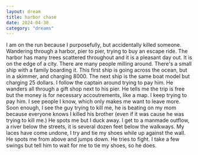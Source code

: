 ```yaml
---
layout: dream
title: harbor chase
date: 2024-04-30
category: "dreams"
---
```


I am on the run because I purposefully, but accidentally killed someone. Wandering through a harbor, pier to pier, trying to buy an escape ride. The harbor has many trees scattered throughout and it is a pleasant day out. It is on the edge of a city. There are many people milling around.
There's a small ship with a family boarding it. This first ship is going across the ocean, but in a skimmer, and charging 8000. The next ship is the same boat model but charging 25 dollars. I follow the captain around trying to pay him. He wanders all through a gift shop next to his pier. He tells me the trip is free but the money is for necessary accoutrements, like a map. I keep trying to pay him. 
I see people I know, which only makes me want to leave more. Soon enough, I see the guy trying to kill me, he is beating on my mom because everyone knows I killed his brother (even if it was cause he was trying to kill me.) He spots me but I duck away. I get to a manmade outflow, a river below the streets, it is several dozen feet below the walkways. My laces have come undone, I try and tie my shoes while up against the wall. He spots me from above and jumps down. He tries to fight. I take a few swings but tell him to wait for me to tie my shoes, so he does.